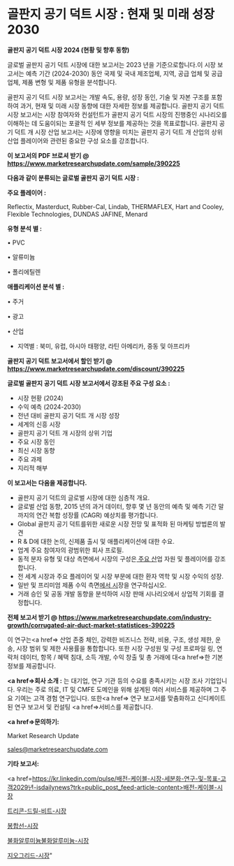 # 골판지 공기 덕트 시장 : 현재 및 미래 성장 2030

<strong>골판지 공기 덕트 시장 2024 (현황 및 향후 동향)</strong>

글로벌 골판지 공기 덕트 시장에 대한 보고서는 2023 년을 기준으로합니다.이 시장 보고서는 예측 기간 (2024-2030) 동안 국제 및 국내 제조업체, 지역, 공급 업체 및 공급 업체, 제품 변형 및 제품 유형을 분석합니다.

골판지 공기 덕트 시장 보고서는 개발 속도, 용량, 성장 동인, 기술 및 자본 구조를 포함하여 과거, 현재 및 미래 시장 동향에 대한 자세한 정보를 제공합니다. 골판지 공기 덕트 시장 보고서는 시장 참여자와 컨설턴트가 골판지 공기 덕트 시장의 진행중인 시나리오를 이해하는 데 도움이되는 포괄적 인 세부 정보를 제공하는 것을 목표로합니다. 골판지 공기 덕트 개 시장 산업 보고서는 시장에 영향을 미치는 골판지 공기 덕트 개 산업의 상위 산업 플레이어와 관련된 중요한 구성 요소를 강조합니다.



<strong>이 보고서의 PDF 브로셔 받기 @ <a href=https://www.marketresearchupdate.com/sample/390225>https://www.marketresearchupdate.com/sample/390225</a></strong>



<strong>다음과 같이 분류되는 글로벌 골판지 공기 덕트 시장 :</strong>



<strong>주요 플레이어 :</strong>

Reflectix, Masterduct, Rubber-Cal, Lindab, THERMAFLEX, Hart and Cooley, Flexible Technologies, DUNDAS JAFINE, Menard



<strong>유형 분석 별 :</strong>

• PVC

• 알류미늄

• 폴리에틸렌



<strong>애플리케이션 분석 별 :</strong>

• 주거

• 광고

• 산업

<ul>
  <li>지역별 : 북미, 유럽, 아시아 태평양, 라틴 아메리카, 중동 및 아프리카</li>
</ul>


<strong>골판지 공기 덕트 보고서에서 할인 받기 @ <a href=https://www.marketresearchupdate.com/discount/390225>https://www.marketresearchupdate.com/discount/390225</a></strong>



<strong>글로벌 골판지 공기 덕트 시장 보고서에서 강조된 주요 구성 요소 :</strong>
<ul>
  <li>시장 현황 (2024)</li>
  <li>수익 예측 (2024-2030)</li>
  <li>전년 대비 골판지 공기 덕트 개 시장 성장</li>
  <li>세계의 신흥 시장</li>
  <li>골판지 공기 덕트 개 시장의 상위 기업</li>
  <li>주요 시장 동인</li>
  <li>최신 시장 동향</li>
  <li>주요 과제</li>
  <li>지리적 해부</li>
</ul>


<strong>이 보고서는 다음을 제공합니다.</strong>
<ul>
  <li>골판지 공기 덕트의 글로벌 시장에 대한 심층적 개요.</li>
  <li>글로벌 산업 동향, 2015 년의 과거 데이터, 향후 몇 년 동안의 예측 및 예측 기간 말까지의 연간 복합 성장률 (CAGR) 예상치를 평가합니다.</li>
  <li>Global 골판지 공기 덕트를위한 새로운 시장 전망 및 표적화 된 마케팅 방법론의 발견</li>
  <li>R &amp; D에 대한 논의, 신제품 출시 및 애플리케이션에 대한 수요.</li>
  <li>업계 주요 참여자의 광범위한 회사 프로필.</li>
  <li>동적 분자 유형 및 대상 측면에서 시장의 구성은<a href=> 주요 산</a>업 자원 및 플레이어를 강조합니다.</li>
  <li>전 세계 시장과 주요 플레이어 및 시장 부문에 대한 환자 역학 및 시장 수익의 성장.</li>
  <li>일반 및 프리미엄 제품 수익 측면<a href=>에서 시</a>장을 연구하십시오.</li>
  <li>거래 승인 및 공동 개발 동향을 분석하여 시장 판매 시나리오에서 상업적 기회를 결정합니다.</li>
</ul>



<strong>전체 보고서 받기 @ <a href=https://www.marketresearchupdate.com/industry-growth/corrugated-air-duct-market-statistices-390225>https://www.marketresearchupdate.com/industry-growth/corrugated-air-duct-market-statistices-390225</a></strong>

이 연구는<a href=> 산업 존중</a> 체인, 강력한 비즈니스 전략, 비용, 구조, 생성 제한, 운송, 시장 범위 및 제한 사용률을 통합합니다. 또한 시장 구성원 및 구성 프로파일 링, 연락처 데이터, 항목 / 혜택 침대, 소득 개발, 수익 창출 및 총 거래에 대<a href=>한 기본 </a>정보를 제공합니다.



<strong><a href=>회사 소</a>개 :</strong>
는 대기업, 연구 기관 등의 수요를 충족시키는 시장 조사 기업입니다. 우리는 주로 의료, IT 및 CMFE 도메인을 위해 설계된 여러 서비스를 제공하며 그 주요 기여는 고객 경험 연구입니다. 또한<a href=> 연구 보</a>고서를 맞춤화하고 신디케이트 된 연구 보고서 및 컨설팅 <a href=>서비스</a>를 제공합니다.



<strong><a href=>문의하기:</a></strong>

Market Research Update

sales@marketresearchupdate.com



<strong>기타 보고서:</strong>

<a href=https://kr.linkedin.com/pulse/배전-케이블-시장-세분화-연구-및-목표-고객2029년-isdailynews?trk=public_post_feed-article-content>배전-케이블-시장</a>

<a href=https://www.linkedin.com/pulse/트리콘-드릴-비트-시장-진입-전략-및-위험-평가2029년-isdailynews/>트리콘-드릴-비트-시장</a>

<a href=https://www.linkedin.com/pulse/봉합선-시장-경쟁-분석-및-성장-잠재력-2029-isdailynews-arfec/>봉합선-시장</a>

<a href=https://www.linkedin.com/pulse/불화알루미늄불화알루미늄-시장-세분화-연구-및-목표-고객2029년-analytics-alchemy-360-analysis-qa5ff/>불화알루미늄불화알루미늄-시장</a>

<a href=https://www.linkedin.com/pulse/지오그리드-시장-경쟁-분석-및-성장-잠재력-2030-consumer-connection-chronicles-24--jko8c/>지오그리드-시장</a>"

